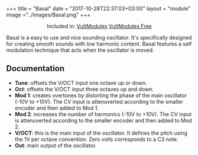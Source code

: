 +++
title = "Basal"
date = "2017-10-28T22:37:03+03:00"
layout = "module"
image ="../images/Basal.png"
+++

<center>Included in: <a href="/premium/" class="btn btn-primary" role="button">VultModules</a> <a href="/free/" class="btn btn-primary" role="button">VultModules Free</a> </center>

Basal is a easy to use and nice sounding oscillator. It's specifically designed for creating smooth sounds with low harmonic content. Basal features a self modulation technique that acts when the oscillator is moved.

## Documentation

- **Tune**: offsets the V/OCT input one octave up or down.
- **Oct**: offsets the V/OCT input three octaves up and down.
- **Mod 1**: creates overtones by distorting the phase of the main oscillator (-10V to +10V). The CV input is attenuverted according to the smaller encoder and then added to Mod 1.
- **Mod 2**: increases the number of harmonics (-10V to +10V). The CV input is attenuverted according to the smaller encoder and then added to Mod 2.
- **V/OCT**: this is the main input of the oscillator. It defines the pitch using the 1V per octave convention. Zero volts corresponds to a C3 note.
- **Out**: main output of the oscillator.
